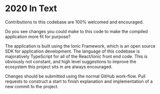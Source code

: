 # 2020 In Text

Contributions to this codebase are 100% welcomed and encouraged.

Do you see changes you could make to this code to make the compiled application more fit for purpose?

The application is built using the Ionic Framework, which is an open source SDK for application development. The language of this codebase is majoratively TypeScript for all of the React/Ionic front end code. This is obviously not constant, and high level suggestions to improve the ecosystem this project sits in are always encouraged.

Changes should be submitted using the normal GitHub work-flow. Pull requests to construct a start to finish explanation and implementation of a new commit to the project.
